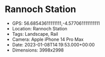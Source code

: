 # Rannoch Station

- GPS: 56.68543611111111,-4.577061111111111
- Location: Rannoch Station
- Tags: Landscape, Rail
- Camera: Apple iPhone 14 Pro Max
- Date: 2023-01-08T14:19:53.000+00:00
- Dimensions: 3998x2998
